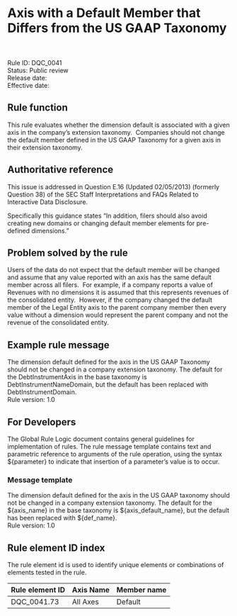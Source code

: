 # Axis with a Default Member that Differs from the US GAAP Taxonomy  
Rule ID: DQC_0041  
Status: Public review     
Release date:    
Effective date:    

## Rule function
This rule evaluates whether the dimension default is associated with a given axis in the company’s extension taxonomy.  Companies should not change the default member defined in the US GAAP Taxonomy for a given axis in their extension taxonomy.

## Authoritative reference
This issue is addressed in Question E.16 (Updated 02/05/2013) (formerly Question 38) of the SEC Staff Interpretations and FAQs Related to Interactive Data Disclosure.

Specifically this guidance states “In addition, filers should also avoid creating new domains or changing default member elements for pre-defined dimensions.”

## Problem solved by the rule
Users of the data do not expect that the default member will be changed and assume that any value reported with an axis has the same default member across all filers.  For example, if a company reports a value of Revenues with no dimensions it is assumed that this represents revenues of the consolidated entity.  However, if the company changed the default member of the Legal Entity axis to the parent company member then every value without a dimension would represent the parent company and not the revenue of the consolidated entity.  

## Example rule message
The dimension default defined for the axis in the US GAAP Taxonomy should not be changed in a company extension taxonomy. The default for the DebtInstrumentAxis in the base taxonomy is DebtInstrumentNameDomain, but the default has been replaced with DebtInstrumentDomain.  
Rule version: 1.0

## For Developers
The Global Rule Logic document contains general guidelines for implementation of rules.
The rule message template contains text and parametric reference to arguments of the rule operation, using the syntax ${parameter} to indicate that insertion of a parameter’s value is to occur.

### Message template

The dimension default defined for the axis in the US GAAP taxonomy should not be changed in a company extension taxonomy. The default for the ${axis_name} in the base taxonomy is ${axis_default_name}, but the default has been replaced with ${def_name}.  
Rule version: 1.0

## Rule element ID index
The rule element id is used to identify unique elements or combinations of elements tested in the rule.

| Rule element ID | Axis Name | Member name
| ---- | ---- | ---- |
| DQC_0041.73 | All Axes | Default
